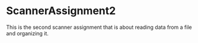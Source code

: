# ScannerAssignment2
This is the second scanner assignment that is about reading data from a file and organizing it.
